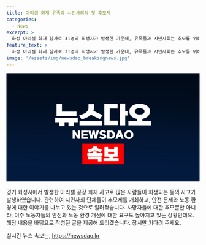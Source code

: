 ```yaml
---
title: 아리셀 화재 유족과 시민사회의 첫 추모제
categories:
  - News
excerpt: >
  화성 아리셀 화재 참사로 31명의 희생자가 발생한 가운데, 유족들과 시민사회는 추모를 위해 모인 행사에서 정부에게 책임을 촉구했다. 특히 이주노동자들의 안전과 인권을 중시하고, 참사의 진상을 밝히며 재발 방지 대책을 촉구하는 목소리가 높았다. 유족과 시민들은 위험의 이주화와 외주화를 중단하고, 정부에 책임자를 처벌하며 안전 대책을 요구했다. 또한, 화성시와의 마찰 속에서도 행사는 진행되었으며, 유족협의회와 시민 대책위는 매일 저녁 추모제를 개최할 예정이다.
feature_text: >
  화성 아리셀 화재 참사로 31명의 희생자가 발생한 가운데, 유족들과 시민사회는 추모를 위해 모인 행사에서 정부에게 책임을 촉구했다. 특히 이주노동자들의 안전과 인권을 중시하고, 참사의 진상을 밝히며 재발 방지 대책을 촉구하는 목소리가 높았다. 유족과 시민들은 위험의 이주화와 외주화를 중단하고, 정부에 책임자를 처벌하며 안전 대책을 요구했다. 또한, 화성시와의 마찰 속에서도 행사는 진행되었으며, 유족협의회와 시민 대책위는 매일 저녁 추모제를 개최할 예정이다.
image: '/assets/img/newsdao_breakingnews.jpg'
---
```


<p><img src="/assets/img/newsdao_breakingnews.jpg" alt="flaretime 속보" /></p>

<p>경기 화성시에서 발생한 아리셀 공장 화재 사고로 많은 사람들이 희생되는 등의 사고가 발생하였습니다. 관련하여 시민사회 단체들이 추모제를 개최하고, 안전 문제와 노동 환경에 대한 이야기를 나누고 있는 것으로 알려졌습니다. 사망자들에 대한 추모뿐만 아니라, 이주 노동자들의 안전과 노동 환경 개선에 대한 요구도 높아지고 있는 상황인데요. 해당 내용을 바탕으로 작성된 글을 제공해 드리겠습니다. 잠시만 기다려 주세요.</p>
실시간 뉴스 속보는, <a href="https://newsdao.kr" rel="dofollow">https://newsdao.kr</a>


